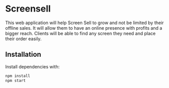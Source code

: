 # Screensell 

This web application will help Screen Sell to grow and not be limited by their offline sales. It will allow them to have an online presence with profits and a bigger reach. Clients will be able to find any screen they need and place their order easily.

## Installation

Install dependencies with:
```bash
npm install
npm start
```